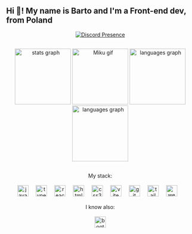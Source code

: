 
<h2 align="left">Hi 👋! My name is Barto and I'm a Front-end dev, from Poland</h2>

<div align="center">
  <a href="https://discord.com/users/626455324060286991">
    <img src="https://lanyard.cnrad.dev/api/626455324060286991" alt="Discord Presence" />
  </a>
</div>

##

<div align="center">
  <img src="https://github-readme-stats.vercel.app/api?username=Sp3EdQQ&theme=kacho_ga&show_icons=true&hide_border=true&count_private=true" height="150" alt="stats graph" />
    <img src="https://media1.tenor.com/m/cx58GMZrBWkAAAAd/miku-mad-nakano-miku.gif" height="150" alt="Miku gif" />
  <img src="https://github-readme-streak-stats.herokuapp.com/?user=Sp3EdQQ&theme=kacho_ga&hide_border=true" height="150" alt="languages graph" />
  <img src="https://github-readme-stats.vercel.app/api/top-langs/?username=Sp3EdQQ&theme=kacho_ga&show_icons=true&hide_border=true&layout=compact" height="150" alt="languages graph">

</div>




##

<div align="center">
My stack: 
<br><br>
  <img src="https://cdn.jsdelivr.net/gh/devicons/devicon/icons/javascript/javascript-original.svg" height="30" alt="javascript logo" />
  <img width="12" />
  <img src="https://cdn.jsdelivr.net/gh/devicons/devicon/icons/typescript/typescript-original.svg" height="30" alt="typescript logo" />
  <img width="12" />
  <img src="https://cdn.jsdelivr.net/gh/devicons/devicon/icons/react/react-original.svg" height="30" alt="react logo" />
  <img width="12" />
  <img src="https://cdn.jsdelivr.net/gh/devicons/devicon/icons/html5/html5-original.svg" height="30" alt="html5 logo" />
  <img width="12" />
  <img src="https://cdn.jsdelivr.net/gh/devicons/devicon/icons/css3/css3-original.svg" height="30" alt="css3 logo" />
  <img width="12" />
  <img src="https://skillicons.dev/icons?i=vite" height="30" alt="vite logo" />
  <img width="12" />
  <img src="https://cdn.jsdelivr.net/gh/devicons/devicon/icons/git/git-original.svg" height="30" alt="git logo" />
  <img width="12" />
  <img src="https://cdn.simpleicons.org/tailwindcss/06B6D4" height="30" alt="tailwindcss logo" />
  <img width="12" />
  <img src="https://cdn.jsdelivr.net/gh/devicons/devicon/icons/webstorm/webstorm-original.svg" height="30" alt="webstorm logo" />
  <img width="12" />
  <br><br>
  I know also:
  <br><br>
  <img src="https://cdn.jsdelivr.net/gh/devicons/devicon/icons/bootstrap/bootstrap-original.svg" height="30" alt="bootstrap logo" />
</div>

